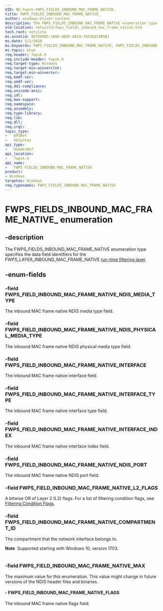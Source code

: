 ```yaml
---
UID: NE:fwpsk.FWPS_FIELDS_INBOUND_MAC_FRAME_NATIVE_
title: FWPS_FIELDS_INBOUND_MAC_FRAME_NATIVE_
author: windows-driver-content
description: The FWPS_FIELDS_INBOUND_MAC_FRAME_NATIVE enumeration type specifies the data field identifiers for the FWPS_LAYER_INBOUND_MAC_FRAME_NATIVE run-time filtering layer.
old-location: netvista\fwps_fields_inbound_mac_frame_native.htm
tech.root: netvista
ms.assetid: 0EFD49D5-1A5D-4D8F-AA19-7A1562C4B581
ms.date: 5/2/2018
ms.keywords: FWPS_FIELDS_INBOUND_MAC_FRAME_NATIVE, FWPS_FIELDS_INBOUND_MAC_FRAME_NATIVE enumeration [Network Drivers Starting with Windows Vista], FWPS_FIELDS_INBOUND_MAC_FRAME_NATIVE_, FWPS_FIELD_INBOUND_MAC_FRAME_NATIVE_FLAGS, FWPS_FIELD_INBOUND_MAC_FRAME_NATIVE_INTERFACE, FWPS_FIELD_INBOUND_MAC_FRAME_NATIVE_INTERFACE_INDEX, FWPS_FIELD_INBOUND_MAC_FRAME_NATIVE_INTERFACE_TYPE, FWPS_FIELD_INBOUND_MAC_FRAME_NATIVE_MAX, FWPS_FIELD_INBOUND_MAC_FRAME_NATIVE_NDIS_MEDIA_TYPE, FWPS_FIELD_INBOUND_MAC_FRAME_NATIVE_NDIS_PHYSICAL_MEDIA_TYPE, FWPS_FIELD_INBOUND_MAC_FRAME_NATIVE_NDIS_PORT, fwpsk/FWPS_FIELDS_INBOUND_MAC_FRAME_NATIVE, fwpsk/FWPS_FIELD_INBOUND_MAC_FRAME_NATIVE_FLAGS, fwpsk/FWPS_FIELD_INBOUND_MAC_FRAME_NATIVE_INTERFACE, fwpsk/FWPS_FIELD_INBOUND_MAC_FRAME_NATIVE_INTERFACE_INDEX, fwpsk/FWPS_FIELD_INBOUND_MAC_FRAME_NATIVE_INTERFACE_TYPE, fwpsk/FWPS_FIELD_INBOUND_MAC_FRAME_NATIVE_MAX, fwpsk/FWPS_FIELD_INBOUND_MAC_FRAME_NATIVE_NDIS_MEDIA_TYPE, fwpsk/FWPS_FIELD_INBOUND_MAC_FRAME_NATIVE_NDIS_PHYSICAL_MEDIA_TYPE, fwpsk/FWPS_FIELD_INBOUND_MAC_FRAME_NATIVE_NDIS_PORT, netvista.fwps_fields_inbound_mac_frame_native
ms.topic: enum
req.header: fwpsk.h
req.include-header: Fwpsk.h
req.target-type: Windows
req.target-min-winverclnt: 
req.target-min-winversvr: 
req.kmdf-ver: 
req.umdf-ver: 
req.ddi-compliance: 
req.unicode-ansi: 
req.idl: 
req.max-support: 
req.namespace: 
req.assembly: 
req.type-library: 
req.lib: 
req.dll: 
req.irql: 
topic_type:
-	APIRef
-	kbSyntax
api_type:
-	HeaderDef
api_location:
-	fwpsk.h
api_name:
-	FWPS_FIELDS_INBOUND_MAC_FRAME_NATIVE
product:
- Windows
targetos: Windows
req.typenames: FWPS_FIELDS_INBOUND_MAC_FRAME_NATIVE
---
```


# FWPS_FIELDS_INBOUND_MAC_FRAME_NATIVE_ enumeration


## -description


The FWPS_FIELDS_INBOUND_MAC_FRAME_NATIVE enumeration type specifies the data field identifiers for the
  FWPS_LAYER_INBOUND_MAC_FRAME_NATIVE 
  <a href="https://msdn.microsoft.com/library/windows/desktop/aa366492">run-time filtering layer</a>.


## -enum-fields




### -field FWPS_FIELD_INBOUND_MAC_FRAME_NATIVE_NDIS_MEDIA_TYPE

The inbound MAC frame native NDIS media type field.


### -field FWPS_FIELD_INBOUND_MAC_FRAME_NATIVE_NDIS_PHYSICAL_MEDIA_TYPE

The inbound MAC frame native NDIS physical media type field.


### -field FWPS_FIELD_INBOUND_MAC_FRAME_NATIVE_INTERFACE

The inbound MAC frame native interface field.


### -field FWPS_FIELD_INBOUND_MAC_FRAME_NATIVE_INTERFACE_TYPE

The inbound MAC frame native interface type field.


### -field FWPS_FIELD_INBOUND_MAC_FRAME_NATIVE_INTERFACE_INDEX

The inbound MAC frame native interface index field.


### -field FWPS_FIELD_INBOUND_MAC_FRAME_NATIVE_NDIS_PORT

The inbound MAC frame native NDIS port field.


### -field FWPS_FIELD_INBOUND_MAC_FRAME_NATIVE_L2_FLAGS

A bitwise OR of Layer 2 (L2) flags. For a list of filtering condition flags, see [Filtering Condition Flags](https://docs.microsoft.com/windows/desktop/FWP/filtering-condition-flags-).

### -field FWPS_FIELD_INBOUND_MAC_FRAME_NATIVE_COMPARTMENT_ID

The compartment that the network interface belongs to.

<div class="alert"><b>Note</b>  Supported starting with Windows 10, version 1703.</div>
<div> </div>

### -field FWPS_FIELD_INBOUND_MAC_FRAME_NATIVE_MAX

The maximum value for this enumeration. This value might change in future versions of the NDIS
     header files and binaries.


#### - FWPS_FIELD_INBOUND_MAC_FRAME_NATIVE_FLAGS

The inbound MAC frame native flags field.

